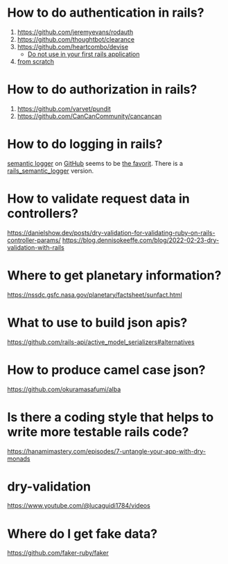 # How to do authentication in rails?

1. https://github.com/jeremyevans/rodauth
2. https://github.com/thoughtbot/clearance
3. https://github.com/heartcombo/devise
    - [Do not use in your first rails application](https://github.com/heartcombo/devise#starting-with-rails)
4. [from scratch](https://stevepolito.design/blog/rails-authentication-from-scratch)

# How to do authorization in rails?

1. https://github.com/varvet/pundit
2. https://github.com/CanCanCommunity/cancancan

# How to do logging in rails?

[semantic logger](https://logger.rocketjob.io/) on [GitHub](https://github.com/reidmorrison/semantic_logger) seems to be [the favorit](https://www.reddit.com/r/rails/comments/118t23n/structured_logging_with_rails/).
There is a [rails_semantic_logger](https://github.com/reidmorrison/rails_semantic_logger) version.

# How to validate request data in controllers?

https://danielshow.dev/posts/dry-validation-for-validating-ruby-on-rails-controller-params/
https://blog.dennisokeeffe.com/blog/2022-02-23-dry-validation-with-rails

# Where to get planetary information?

https://nssdc.gsfc.nasa.gov/planetary/factsheet/sunfact.html


# What to use to build json apis?

https://github.com/rails-api/active_model_serializers#alternatives

# How to produce camel case json?

https://github.com/okuramasafumi/alba

# Is there a coding style that helps to write more testable rails code?

https://hanamimastery.com/episodes/7-untangle-your-app-with-dry-monads

# dry-validation

https://www.youtube.com/@lucaguidi1784/videos

# Where do I get fake data?

https://github.com/faker-ruby/faker